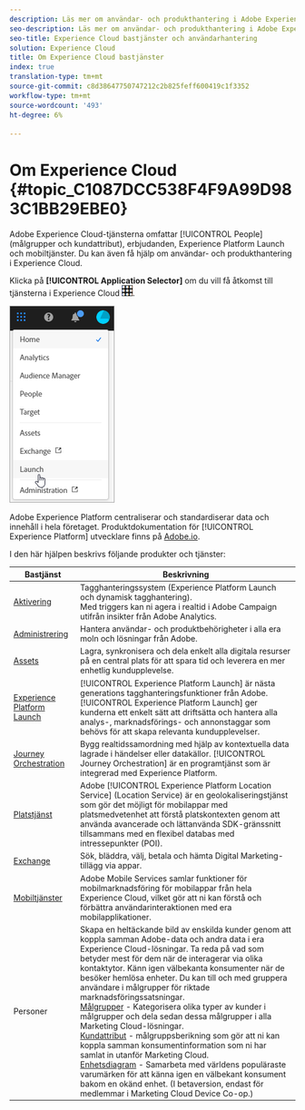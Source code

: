 ```yaml
---
description: Läs mer om användar- och produkthantering i Adobe Experience Cloud, människor (målgrupper och kundattribut), Journey Orchestration, erbjudanden, platser, Experience Platform Launch och mobiltjänster.
seo-description: Läs mer om användar- och produkthantering i Adobe Experience Cloud, om People (målgrupper och kundattribut), Offers, Experience Platform Launch och Mobile Services.
seo-title: Experience Cloud bastjänster och användarhantering
solution: Experience Cloud
title: Om Experience Cloud bastjänster
index: true
translation-type: tm+mt
source-git-commit: c8d38647750747212c2b825feff600419c1f3352
workflow-type: tm+mt
source-wordcount: '493'
ht-degree: 6%

---
```



# Om Experience Cloud {#topic_C1087DCC538F4F9A99D983C1BB29EBE0}

Adobe Experience Cloud-tjänsterna omfattar [!UICONTROL People] (målgrupper och kundattribut), erbjudanden, Experience Platform Launch och mobiltjänster. Du kan även få hjälp om användar- och produkthantering i Experience Cloud.

Klicka på **[!UICONTROL Application Selector]** om du vill få åtkomst till tjänsterna i Experience Cloud ![](assets/menu-icon.png).

![](assets/platform-core-services.png)

Adobe Experience Platform centraliserar och standardiserar data och innehåll i hela företaget. Produktdokumentation för [!UICONTROL Experience Platform] utvecklare finns på [Adobe.io](https://www.adobe.io/apis/experienceplatform/home/services.html).

I den här hjälpen beskrivs följande produkter och tjänster:

| Bastjänst | Beskrivning |
|--- |--- |
| [Aktivering](activation/activation.md) | Tagghanteringssystem (Experience Platform Launch och dynamisk tagghantering).<br>Med triggers kan ni agera i realtid i Adobe Campaign utifrån insikter från Adobe Analytics. |
| [Administrering](admin-getting-started/admin-getting-started.md) | Hantera användar- och produktbehörigheter i alla era moln och lösningar från Adobe. |
| [Assets](experience-cloud-assets/experience-cloud-assets.md) | Lagra, synkronisera och dela enkelt alla digitala resurser på en central plats för att spara tid och leverera en mer enhetlig kundupplevelse. |
| [Experience Platform Launch](https://docs.adobe.com/content/help/en/launch/using/overview.html) | [!UICONTROL Experience Platform Launch] är nästa generations tagghanteringsfunktioner från Adobe. [!UICONTROL Experience Platform Launch] ger kunderna ett enkelt sätt att driftsätta och hantera alla analys-, marknadsförings- och annonstaggar som behövs för att skapa relevanta kundupplevelser. |
| [Journey Orchestration](https://docs.adobe.com/content/help/sv-SE/journeys/using/journey-orchestration-home.html) | Bygg realtidssamordning med hjälp av kontextuella data lagrade i händelser eller datakällor. [!UICONTROL Journey Orchestration] är en programtjänst som är integrerad med Experience Platform. |
| [Platstjänst](https://docs.adobe.com/content/help/en/places/using/home.html) | Adobe [!UICONTROL Experience Platform Location Service] (Location Service) är en geolokaliseringstjänst som gör det möjligt för mobilappar med platsmedvetenhet att förstå platskontexten genom att använda avancerade och lättanvända SDK-gränssnitt tillsammans med en flexibel databas med intressepunkter (POI). |
| [Exchange](exchange.md) | Sök, bläddra, välj, betala och hämta Digital Marketing-tillägg via appar. |
| [Mobiltjänster](https://docs.adobe.com/content/help/en/mobile-services/using/home.html) | Adobe Mobile Services samlar funktioner för mobilmarknadsföring för mobilappar från hela Experience Cloud, vilket gör att ni kan förstå och förbättra användarinteraktionen med era mobilapplikationer. |
| Personer | Skapa en heltäckande bild av enskilda kunder genom att koppla samman Adobe-data och andra data i era Experience Cloud-lösningar. Ta reda på vad som betyder mest för dem när de interagerar via olika kontaktytor. Känn igen välbekanta konsumenter när de besöker hemlösa enheter. Du kan till och med gruppera användare i målgrupper för riktade marknadsföringssatsningar.<br>[Målgrupper](audience-library/audience-library.md) - Kategorisera olika typer av kunder i målgrupper och dela sedan dessa målgrupper i alla Marketing Cloud-lösningar.<br>[Kundattribut](attributes/attributes.md) - målgruppsberikning som gör att ni kan koppla samman konsumentinformation som ni har samlat in utanför Marketing Cloud.<br>[Enhetsdiagram](https://landing.adobe.com/en/na/events/summit/275658-summit-co-op.html) - Samarbeta med världens populäraste varumärken för att känna igen en välbekant konsument bakom en okänd enhet. (I betaversion, endast för medlemmar i Marketing Cloud Device Co-op.) |
